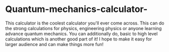 # Quantum-mechanics-calculator-
This calculator is the coolest calculator you'll ever come across. This can do the strong calculations for physics, engineering physics or anyone learning advance quantum mechanics. You can additionally do, basic to high level calculations which is another good part of it! I hope to make it easy for larger audience and can make things more fun!
